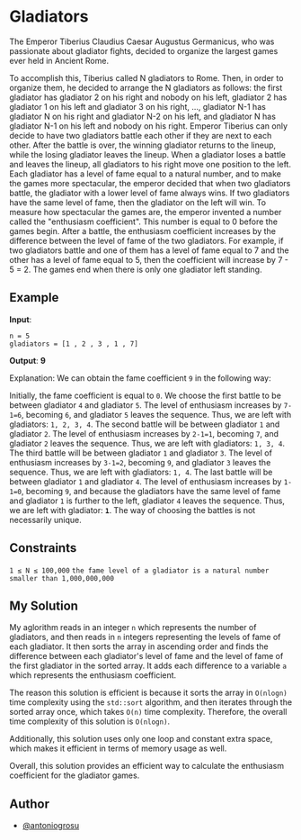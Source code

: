 
# Gladiators

The Emperor Tiberius Claudius Caesar Augustus Germanicus, who was passionate about gladiator fights, decided to organize the largest games ever held in Ancient Rome.

To accomplish this, Tiberius called N gladiators to Rome. Then, in order to organize them, he decided to arrange the N gladiators as follows: the first gladiator has gladiator 2 on his right and nobody on his left, gladiator 2 has gladiator 1 on his left and gladiator 3 on his right, ..., gladiator N-1 has gladiator N on his right and gladiator N-2 on his left, and gladiator N has gladiator N-1 on his left and nobody on his right. Emperor Tiberius can only decide to have two gladiators battle each other if they are next to each other. After the battle is over, the winning gladiator returns to the lineup, while the losing gladiator leaves the lineup. When a gladiator loses a battle and leaves the lineup, all gladiators to his right move one position to the left. Each gladiator has a level of fame equal to a natural number, and to make the games more spectacular, the emperor decided that when two gladiators battle, the gladiator with a lower level of fame always wins. If two gladiators have the same level of fame, then the gladiator on the left will win. To measure how spectacular the games are, the emperor invented a number called the "enthusiasm coefficient". This number is equal to 0 before the games begin. After a battle, the enthusiasm coefficient increases by the difference between the level of fame of the two gladiators. For example, if two gladiators battle and one of them has a level of fame equal to 7 and the other has a level of fame equal to 5, then the coefficient will increase by 7 - 5 = 2. The games end when there is only one gladiator left standing.



## Example
**Input**:

`n = 5`\
`gladiators = [1 , 2 , 3 , 1 , 7]`

**Output**: **9**

Explanation: We can obtain the fame coefficient `9` in the following way:

Initially, the fame coefficient is equal to `0`.
We choose the first battle to be between gladiator `4` and gladiator `5`. The level of enthusiasm increases by `7-1=6`, becoming `6`, and gladiator `5` leaves the sequence. Thus, we are left with gladiators: `1, 2, 3, 4`.
The second battle will be between gladiator `1` and gladiator `2`. The level of enthusiasm increases by `2-1=1`, becoming `7`, and gladiator `2` leaves the sequence. Thus, we are left with gladiators: `1, 3, 4`.
The third battle will be between gladiator `1` and gladiator `3`. The level of enthusiasm increases by `3-1=2`, becoming `9`, and gladiator `3` leaves the sequence. Thus, we are left with gladiators: `1, 4`.
The last battle will be between gladiator `1` and gladiator `4`. The level of enthusiasm increases by `1-1=0`, becoming `9`, and because the gladiators have the same level of fame and gladiator `1` is further to the left, gladiator `4` leaves the sequence. Thus, we are left with gladiator: **`1`**.
The way of choosing the battles is not necessarily unique.
## Constraints

`1 ≤ N ≤ 100,000`
`the fame level of a gladiator is a natural number smaller than 1,000,000,000`




## My Solution

My aglorithm reads in an integer `n` which represents the number of gladiators, and then reads in `n` integers representing the levels of fame of each gladiator. It then sorts the array in ascending order and finds the difference between each gladiator's level of fame and the level of fame of the first gladiator in the sorted array. It adds each difference to a variable `a` which represents the enthusiasm coefficient.

The reason this solution is efficient is because it sorts the array in `O(nlogn)` time complexity using the `std::sort` algorithm, and then iterates through the sorted array once, which takes `O(n)` time complexity. Therefore, the overall time complexity of this solution is `O(nlogn)`.

Additionally, this solution uses only one loop and constant extra space, which makes it efficient in terms of memory usage as well.

Overall, this solution provides an efficient way to calculate the enthusiasm coefficient for the gladiator games.

## Author

- [@antoniogrosu](https://www.github.com/antoniogrosu)
 
